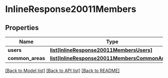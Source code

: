 # InlineResponse20011Members

## Properties
Name | Type | Description | Notes
------------ | ------------- | ------------- | -------------
**users** | [**list[InlineResponse20011MembersUsers]**](InlineResponse20011MembersUsers.md) |  | [optional] 
**common_areas** | [**list[InlineResponse20011MembersCommonAreas]**](InlineResponse20011MembersCommonAreas.md) |  | [optional] 

[[Back to Model list]](../README.md#documentation-for-models) [[Back to API list]](../README.md#documentation-for-api-endpoints) [[Back to README]](../README.md)

